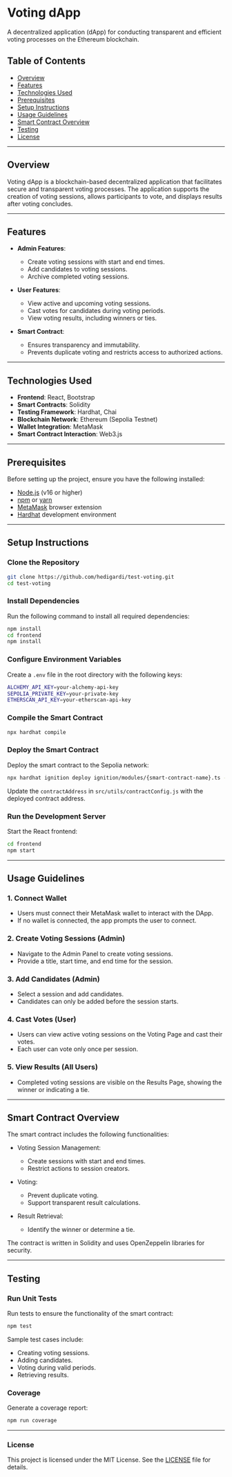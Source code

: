 # Voting dApp

A decentralized application (dApp) for conducting transparent and efficient voting processes on the Ethereum blockchain.

## Table of Contents

- [Overview](#overview)
- [Features](#features)
- [Technologies Used](#technologies-used)
- [Prerequisites](#prerequisites)
- [Setup Instructions](#setup-instructions)
- [Usage Guidelines](#usage-guidelines)
- [Smart Contract Overview](#smart-contract-overview)
- [Testing](#testing)
- [License](#license)

---

## Overview

Voting dApp is a blockchain-based decentralized application that facilitates secure and transparent voting processes. The application supports the creation of voting sessions, allows participants to vote, and displays results after voting concludes.

---

## Features

- **Admin Features**:
  - Create voting sessions with start and end times.
  - Add candidates to voting sessions.
  - Archive completed voting sessions.

- **User Features**:
  - View active and upcoming voting sessions.
  - Cast votes for candidates during voting periods.
  - View voting results, including winners or ties.

- **Smart Contract**:
  - Ensures transparency and immutability.
  - Prevents duplicate voting and restricts access to authorized actions.

---

## Technologies Used
- **Frontend**: React, Bootstrap
- **Smart Contracts**: Solidity
- **Testing Framework**: Hardhat, Chai
- **Blockchain Network**: Ethereum (Sepolia Testnet)
- **Wallet Integration**: MetaMask
- **Smart Contract Interaction**: Web3.js

---

## Prerequisites

Before setting up the project, ensure you have the following installed:

- [Node.js](https://nodejs.org/) (v16 or higher)
- [npm](https://www.npmjs.com/) or [yarn](https://yarnpkg.com/)
- [MetaMask](https://metamask.io/) browser extension
- [Hardhat](https://hardhat.org/) development environment

---

## Setup Instructions

### Clone the Repository
```sh
git clone https://github.com/hedigardi/test-voting.git
cd test-voting
```

### Install Dependencies
Run the following command to install all required dependencies:
```sh
npm install
cd frontend
npm install
```

### Configure Environment Variables
Create a `.env` file in the root directory with the following keys:
```sh
ALCHEMY_API_KEY=your-alchemy-api-key
SEPOLIA_PRIVATE_KEY=your-private-key
ETHERSCAN_API_KEY=your-etherscan-api-key
```

### Compile the Smart Contract
```sh
npx hardhat compile
```

### Deploy the Smart Contract
Deploy the smart contract to the Sepolia network:
```sh
npx hardhat ignition deploy ignition/modules/{smart-contract-name}.ts --network sepolia --verify
```
Update the `contractAddress` in `src/utils/contractConfig.js` with the deployed contract address.

### Run the Development Server
Start the React frontend:
```sh
cd frontend
npm start
```
---

## Usage Guidelines
### 1. Connect Wallet
  * Users must connect their MetaMask wallet to interact with the DApp.
  * If no wallet is connected, the app prompts the user to connect.
    
### 2. Create Voting Sessions (Admin)
  * Navigate to the Admin Panel to create voting sessions.
  * Provide a title, start time, and end time for the session.
    
### 3. Add Candidates (Admin)
  * Select a session and add candidates.
  * Candidates can only be added before the session starts.
    
### 4. Cast Votes (User)
  * Users can view active voting sessions on the Voting Page and cast their votes.
  * Each user can vote only once per session.
    
### 5. View Results (All Users)
  * Completed voting sessions are visible on the Results Page, showing the winner or indicating a tie.

---

## Smart Contract Overview
The smart contract includes the following functionalities:

* Voting Session Management:
  * Create sessions with start and end times.
  * Restrict actions to session creators.

* Voting:
  * Prevent duplicate voting.
  * Support transparent result calculations.

* Result Retrieval:
  * Identify the winner or determine a tie.

The contract is written in Solidity and uses OpenZeppelin libraries for security.

---

## Testing
### Run Unit Tests
Run tests to ensure the functionality of the smart contract:
```sh
npm test
```
Sample test cases include:
* Creating voting sessions.
* Adding candidates.
* Voting during valid periods.
* Retrieving results.

### Coverage
Generate a coverage report:
```sh
npm run coverage
```
---

### License
This project is licensed under the MIT License. See the [LICENSE](https://github.com/hedigardi/test-voting/blob/main/LICENSE.md) file for details.
